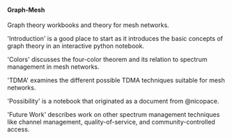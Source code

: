 #### Graph-Mesh

Graph theory workbooks and theory for mesh networks. 


'Introduction' is a good place to start as it introduces the basic concepts of graph theory in an interactive python notebook.  

'Colors' discusses the four-color theorem and its relation to spectrum management in mesh networks.  

'TDMA' examines the different possible TDMA techniques suitable for mesh networks.

'Possibility' is a notebook that originated as a document from @nicopace.  

'Future Work' describes work on other spectrum management techniques like channel management, quality-of-service, and community-controlled access.

